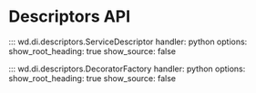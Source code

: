 # Descriptors API

::: wd.di.descriptors.ServiceDescriptor
    handler: python
    options:
      show_root_heading: true
      show_source: false

::: wd.di.descriptors.DecoratorFactory
    handler: python
    options:
      show_root_heading: true
      show_source: false 
